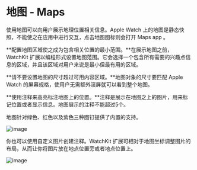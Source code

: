 # 地图 - Maps 

使用地图可以向用户展示地理位置相关信息。Apple Watch 上的地图是静态快照，不能使之在应用中进行交互，点击地图图标则会打开 Maps app 。

**配置地图区域使之成为包含相关位置的最小范围。**在展示地图之前，WatchKit 扩展以编程形式设置地图范围。它会选择一个包含所有需要的兴趣点信息的区域，并且该区域对用户来说是最小但最有用的区域。

**请不要设置地图的尺寸超过可用内容区域。**地图对象的尺寸要匹配 Apple Watch 的屏幕规格，使用户无需额外滚屏就可以看到整个地图。

**使用注释来高亮标注地图上的位置。**注释是展示在地图之上的图片，用来标记位置或者显示信息。地图展示的注释不能超过5个。

地图针对绿色、红色以及紫色三种图钉提供了内置的支持。

![image](../images/map_pin_2x.png)

你也可以使用自定义图片创建注释。WatchKit 扩展可相对于地图坐标调整图片的布局，从而让你将图片放在地点位置旁或者地点位置上。

![image](../images/map_image_2x.png)

